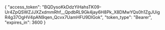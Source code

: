 {
"access_token": "BQDysoKkDdzYiHahsTK09-Ur4ZpQSWZJJXZxdmmRhf\_\_QpdbRL9Gk4jay6H8Pk_X8DMwYQs0h1ZgJUigR4g37OgHV4pAN9qen_Qcvx7UamHFU9DlGok",
"token_type": "Bearer",
"expires_in": 3600
}
